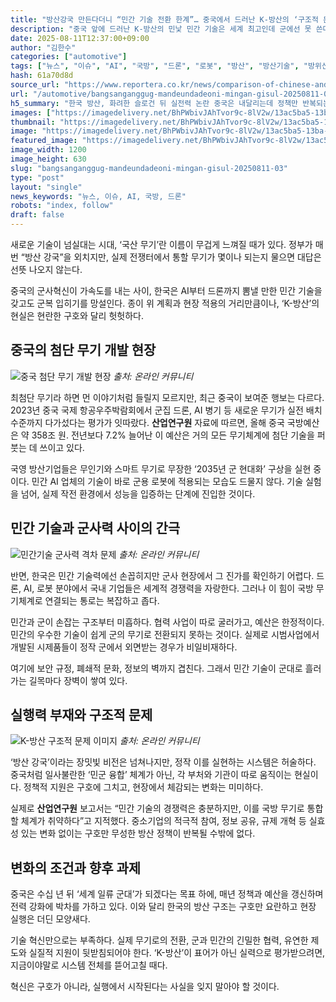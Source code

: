 ```yaml
---
title: "방산강국 만든다더니 “민간 기술 전환 한계”… 중국에서 드러난 K-방산의 ‘구조적 문제’"
description: "중국 앞에 드러난 K-방산의 민낯 민간 기술은 세계 최고인데 군에선 못 쓴다 ..."
date: 2025-08-11T12:37:00+09:00
author: "김한수"
categories: ["automotive"]
tags: ["뉴스", "이슈", "AI", "국방", "드론", "로봇", "방산", "방산기술", "방위산업", "인공지능", "중국", "한국", "기술전환딜레마", "민군융합초격차"]
hash: 61a70d8d
source_url: "https://www.reportera.co.kr/news/comparison-of-chinese-and-korean-defense-technology/"
url: "/automotive/bangsanganggug-mandeundadeoni-mingan-gisul-20250811-03/"
h5_summary: "한국 방산, 화려한 슬로건 뒤 실전력 논란 중국은 내달리는데 정책만 반복되는 현실"
images: ["https://imagedelivery.net/BhPWbivJAhTvor9c-8lV2w/13ac5ba5-13ba-4e7d-3fb1-957a3cbb0c00/public", "https://imagedelivery.net/BhPWbivJAhTvor9c-8lV2w/f4971aac-4fab-4f58-b60a-296682587e00/public", "https://imagedelivery.net/BhPWbivJAhTvor9c-8lV2w/fb17d529-8b97-4fb3-bd0f-bdf2717b2a00/public", "https://imagedelivery.net/BhPWbivJAhTvor9c-8lV2w/2faffe05-03a4-466e-5249-f3f00aca5100/public"]
thumbnail: "https://imagedelivery.net/BhPWbivJAhTvor9c-8lV2w/13ac5ba5-13ba-4e7d-3fb1-957a3cbb0c00/public"
image: "https://imagedelivery.net/BhPWbivJAhTvor9c-8lV2w/13ac5ba5-13ba-4e7d-3fb1-957a3cbb0c00/public"
featured_image: "https://imagedelivery.net/BhPWbivJAhTvor9c-8lV2w/13ac5ba5-13ba-4e7d-3fb1-957a3cbb0c00/public"
image_width: 1200
image_height: 630
slug: "bangsanganggug-mandeundadeoni-mingan-gisul-20250811-03"
type: "post"
layout: "single"
news_keywords: "뉴스, 이슈, AI, 국방, 드론"
robots: "index, follow"
draft: false
---
```


새로운 기술이 넘실대는 시대, ‘국산 무기’란 이름이 무겁게 느껴질 때가 있다. 정부가 매번 “방산 강국”을 외치지만, 실제 전쟁터에서 통할 무기가 몇이나 되는지 물으면 대답은 선뜻 나오지 않는다.

중국의 군사혁신이 가속도를 내는 사이, 한국은 AI부터 드론까지 뽐낼 만한 민간 기술을 갖고도 군복 입히기를 망설인다. 종이 위 계획과 현장 적용의 거리만큼이나, ‘K-방산’의 현실은 현란한 구호와 달리 헛헛하다.

## 중국의 첨단 무기 개발 현장

![중국 첨단 무기 개발 현장](https://imagedelivery.net/BhPWbivJAhTvor9c-8lV2w/f4971aac-4fab-4f58-b60a-296682587e00/public)
*출처: 온라인 커뮤니티*


최첨단 무기라 하면 먼 이야기처럼 들릴지 모르지만, 최근 중국이 보여준 행보는 다르다. 2023년 중국 국제 항공우주박람회에서 군집 드론, AI 병기 등 새로운 무기가 실전 배치 수준까지 다가섰다는 평가가 잇따랐다. **산업연구원** 자료에 따르면, 올해 중국 국방예산은 약 358조 원. 전년보다 7.2% 늘어난 이 예산은 거의 모든 무기체계에 첨단 기술을 퍼붓는 데 쓰이고 있다.

국영 방산기업들은 무인기와 스마트 무기로 무장한 ‘2035년 군 현대화’ 구상을 실현 중이다. 민간 AI 업체의 기술이 바로 군용 로봇에 적용되는 모습도 드물지 않다. 기술 실험을 넘어, 실제 작전 환경에서 성능을 입증하는 단계에 진입한 것이다.

## 민간 기술과 군사력 사이의 간극

![민간기술 군사력 격차 문제](https://imagedelivery.net/BhPWbivJAhTvor9c-8lV2w/2faffe05-03a4-466e-5249-f3f00aca5100/public)
*출처: 온라인 커뮤니티*


반면, 한국은 민간 기술력에선 손꼽히지만 군사 현장에서 그 진가를 확인하기 어렵다. 드론, AI, 로봇 분야에서 국내 기업들은 세계적 경쟁력을 자랑한다. 그러나 이 힘이 국방 무기체계로 연결되는 통로는 복잡하고 좁다.

민간과 군이 손잡는 구조부터 미흡하다. 협력 사업이 따로 굴러가고, 예산은 한정적이다. 민간의 우수한 기술이 쉽게 군의 무기로 전환되지 못하는 것이다. 실제로 시범사업에서 개발된 시제품들이 정작 군에서 외면받는 경우가 비일비재하다.

여기에 보안 규정, 폐쇄적 문화, 정보의 벽까지 겹친다. 그래서 민간 기술이 군대로 흘러가는 길목마다 장벽이 쌓여 있다.

## 실행력 부재와 구조적 문제

![K-방산 구조적 문제 이미지](https://imagedelivery.net/BhPWbivJAhTvor9c-8lV2w/fb17d529-8b97-4fb3-bd0f-bdf2717b2a00/public)
*출처: 온라인 커뮤니티*


‘방산 강국’이라는 장밋빛 비전은 넘쳐나지만, 정작 이를 실현하는 시스템은 허술하다. 중국처럼 일사불란한 ‘민군 융합’ 체계가 아닌, 각 부처와 기관이 따로 움직이는 현실이다. 정책적 지원은 구호에 그치고, 현장에서 체감되는 변화는 미미하다.

실제로 **산업연구원** 보고서는 “민간 기술의 경쟁력은 충분하지만, 이를 국방 무기로 통합할 체계가 취약하다”고 지적했다. 중소기업의 적극적 참여, 정보 공유, 규제 개혁 등 실효성 있는 변화 없이는 구호만 무성한 방산 정책이 반복될 수밖에 없다.

## 변화의 조건과 향후 과제

중국은 수십 년 뒤 ‘세계 일류 군대’가 되겠다는 목표 하에, 매년 정책과 예산을 갱신하며 전력 강화에 박차를 가하고 있다. 이와 달리 한국의 방산 구조는 구호만 요란하고 현장 실행은 더딘 모양새다.

기술 혁신만으로는 부족하다. 실제 무기로의 전환, 군과 민간의 긴밀한 협력, 유연한 제도와 실질적 지원이 뒷받침되어야 한다. ‘K-방산’이 표어가 아닌 실력으로 평가받으려면, 지금이야말로 시스템 전체를 뜯어고칠 때다. 

혁신은 구호가 아니라, 실행에서 시작된다는 사실을 잊지 말아야 할 것이다.
